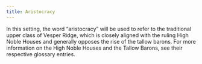```yaml
---
title: Aristocracy
---
```


In this setting, the word “aristocracy” will be used to refer to the traditional upper class of Vesper Ridge, which is closely aligned with the ruling High Noble Houses and generally opposes the rise of the tallow barons. For more information on the High Noble Houses and the Tallow Barons, see their respective glossary entries.